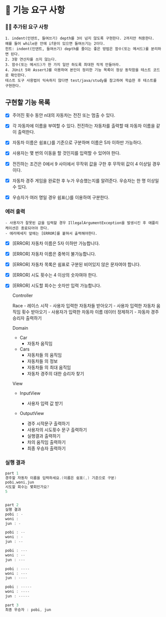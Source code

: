 # 🚀 기능 요구 사항

### 🤦‍♂ ️추가된 요구 사항

    1. indent(인덴트, 들여쓰기) depth를 3이 넘지 않도록 구현한다. 2까지만 허용한다.
    예를 들어 while문 안에 if문이 있으면 들여쓰기는 2이다.
    힌트: indent(인덴트, 들여쓰기) depth를 줄이는 좋은 방법은 함수(또는 메서드)를 분리하면 된다.
    2. 3항 연산자를 쓰지 않는다.
    3. 함수(또는 메서드)가 한 가지 일만 하도록 최대한 작게 만들어라.
    4. JUnit 5와 AssertJ를 이용하여 본인이 정리한 기능 목록이 정상 동작함을 테스트 코드로 확인한다.
    테스트 도구 사용법이 익숙하지 않다면 test/java/study를 참고하여 학습한 후 테스트를 구현한다.


## 구현할 기능 목록

- [x] 주어진 횟수 동안 n대의 자동차는 전진 또는 멈출 수 있다.
- [x] 각 자동차에 이름을 부여할 수 있다. 전진하는 자동차를 출력할 때 자동차 이름을 같이 출력한다.
- [x] 자동차 이름은 쉼표(,)를 기준으로 구분하며 이름은 5자 이하만 가능하다.
- [x] 사용자는 몇 번의 이동을 할 것인지를 입력할 수 있어야 한다.
- [x] 전진하는 조건은 0에서 9 사이에서 무작위 값을 구한 후 무작위 값이 4 이상일 경우이다.
- [x] 자동차 경주 게임을 완료한 후 누가 우승했는지를 알려준다. 우승자는 한 명 이상일 수 있다.
- [x] 우승자가 여러 명일 경우 쉼표(,)를 이용하여 구분한다.




### 에러 출력
    - 사용자가 잘못된 값을 입력할 경우 IllegalArgumentException을 발생시킨 후 애플리케이션은 종료되어야 한다.
    - 에러메세지 앞에는 [ERROR]를 붙혀서 출력해야한다.

- [x] [ERROR] 자동차 이름은 5자 이하만 가능합니다.
- [x] [ERROR] 자동차 이름은 중복이 불가능합니다.
- [x] [ERROR] 자동차 목록은 쉼표로 구분된 비어있지 않은 문자여야 합니다.
- [x] [ERROR] 시도 횟수는 4 이상의 숫자여야 한다.
- [x] [ERROR] 시도할 회수는 숫자만 입력 가능합니다.



    Controller

    Race
        - 레이스 시작
        - 사용자 입력한 자동차들 받아오기
        - 사용자 입력한 자동차 움직임 횟수 받아오기
        - 사용자가 입력한 차동차 이름 데이터 정제하기
        - 자동차 경주 승리자 출력하기 

    Domain

    - Car 
        - 자동차 움직임
    - Cars 
        - 자동차들 의 움직임
        - 자동차들 의 정보
        - 자동차들 의 최대 움직임
        - 자동차 경주의 대한 승리자 찾기
    
    View
    - InputView
        - 사용자 입력 값 받기
    
    - OutputView
        - 경주 시작문구 출력하기
        - 사용자의 시도횟수 문구 출력하기
        - 실행결과 출력하기
        - 차의 움직임 출력하기
        - 최종 우승자 출력하기
    


### 실행 결과
```java
part 1
경주할 자동차 이름을 입력하세요.(이름은 쉼표(,) 기준으로 구분)
pobi,woni,jun
시도할 회수는 몇회인가요?
5


part 2
실행 결과
pobi : -
woni :
jun : -

pobi : --
woni : -
jun : --

pobi : ---
woni : --
jun : ---

pobi : ----
woni : ---
jun : ----

pobi : -----
woni : ----
jun : -----

part 3
최종 우승자 : pobi, jun

```





